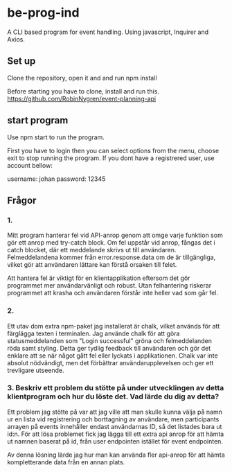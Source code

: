 # be-prog-ind

A CLI based program for event handling.
Using javascript, Inquirer and Axios.

## Set up

Clone the repository, open it and and run npm install

Before starting you have to clone, install and run this.
https://github.com/RobinNygren/event-planning-api

## start program

Use npm start to run the program.

First you have to login then you can select options from the menu, choose exit to stop running the program.
If you dont have a registrered user, use account bellow:

username: johan
password: 12345

## Frågor

### 1.

Mitt program hanterar fel vid API-anrop genom att omge varje funktion som gör ett anrop med try-catch block. Om fel uppstår vid anrop, fångas det i catch blocket, där ett meddelande skrivs ut till användaren. Felmeddelandena kommer från error.response.data om de är tillgängliga, vilket gör att användaren lättare kan förstå orsaken till felet.

Att hantera fel är viktigt för en klientapplikation eftersom det gör programmet mer användarvänligt och robust. Utan felhantering riskerar programmet att krasha och användaren förstår inte heller vad som går fel.

### 2.

Ett utav dom extra npm-paket jag installerat är chalk, vilket används för att färglägga texten i terminalen. Jag använde chalk för att göra statusmeddelanden som "Login successful" gröna och felmeddelanden röda samt styling. Detta ger tydlig feedback till användaren och gör det enklare att se när något gått fel eller lyckats i applikationen. Chalk var inte absolut nödvändigt, men det förbättrar användarupplevelsen och ger ett trevligare utseende.

### 3. Beskriv ett problem du stötte på under utvecklingen av detta klientprogram och hur du löste det. Vad lärde du dig av detta?

Ett problem jag stötte på var att jag ville att man skulle kunna välja på namn ur en lista vid registrering och borttagning av användare, men participants arrayen på events innehåller endast användarnas ID, så det listades bara ut id:n.
För att lösa problemet fick jag lägga till ett extra api anrop för att hämta ut namnen baserat på id, från user endpointen istället för event endpointen.

Av denna lösning lärde jag hur man kan använda fler api-anrop för att hämta kompletterande data från en annan plats.
